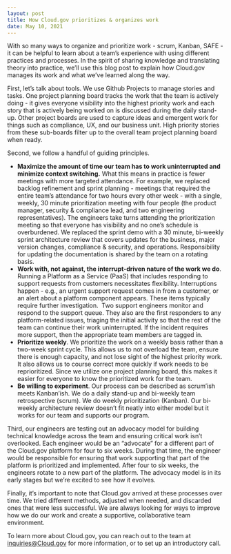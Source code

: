 ```yaml
---
layout: post
title: How Cloud.gov prioritizes & organizes work
date: May 10, 2021
---
```

With so many ways to organize and prioritize work - scrum, Kanban, SAFE - it can be helpful to learn about a team’s experience with using different practices and processes. In the spirit of sharing knowledge and translating theory into practice, we’ll use this blog post to explain how Cloud.gov manages its work and what we’ve learned along the way.

First, let’s talk about tools. We use Github Projects to manage stories and tasks. One project planning board tracks the work that the team is actively doing - it gives everyone visibility into the highest priority work and each story that is actively being worked on is discussed during the daily stand-up. Other project boards are used to capture ideas and emergent work for things such as compliance, UX, and our business unit. High priority stories from these sub-boards filter up to the overall team project planning board when ready.

Second, we follow a handful of guiding principles. 

* **Maximize the amount of time our team has to work uninterrupted and minimize context switching.** What this means in practice is fewer meetings with more targeted attendance. For example, we replaced backlog refinement and sprint planning - meetings that required the entire team’s attendance for two hours every other week - with a single, weekly, 30 minute prioritization meeting with four people (the product manager, security & compliance lead, and two engineering representatives). The engineers take turns attending the prioritization meeting so that everyone has visibility and no one’s schedule is overburdened. We replaced the sprint demo with a 30 minute, bi-weekly sprint architecture review that covers updates for the business, major version changes, compliance & security, and operations. Responsibility for updating the documentation is shared by the team on a rotating basis. 
* **Work with, not against, the interrupt-driven nature of the work we do**. Running a Platform as a Service (PaaS) that includes responding to support requests from customers necessitates flexibility. Interruptions happen - e.g., an urgent support request comes in from a customer, or an alert about a platform component appears. These items typically require further investigation.  Two support engineers monitor and respond to the support queue. They also are the first responders to any platform-related issues, triaging the initial activity so that the rest of the team can continue their work uninterrupted. If the incident requires more support, then the appropriate team members are tagged in.
* **Prioritize weekly**. We prioritize the work on a weekly basis rather than a two-week sprint cycle. This allows us to not overload the team, ensure there is enough capacity, and not lose sight of the highest priority work. It also allows us to course correct more quickly if work needs to be reprioritized. Since we utilize one project planning board, this makes it easier for everyone to know the prioritized work for the team.
* **Be willing to experiment**. Our process can be described as scrum’ish meets Kanban’ish. We do a daily stand-up and bi-weekly team retrospective (scrum). We do weekly prioritization (Kanban). Our bi-weekly architecture review doesn’t fit neatly into either model but it works for our team and supports our program. 

Third, our engineers are testing out an advocacy model for building technical knowledge across the team and ensuring critical work isn’t overlooked. Each engineer would be an “advocate” for a different part of the Cloud.gov platform for four to six weeks. During that time, the engineer would be responsible for ensuring that work supporting that part of the platform is prioritized and implemented. After four to six weeks, the engineers rotate to a new part of the platform. The advocacy model is in its early stages but we’re excited to see how it evolves. 

Finally, it’s important to note that Cloud.gov arrived at these processes over time. We tried different methods, adjusted when needed, and discarded ones that were less successful. We are always looking for ways to improve how we do our work and create a supportive, collaborative team environment.

To learn more about Cloud.gov, you can reach out to the team at inquiries@Cloud.gov for more information, or to set up an introductory call.